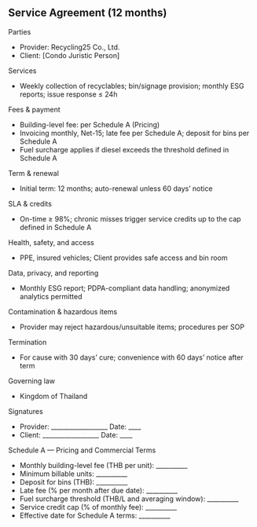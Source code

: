 ## Service Agreement (12 months)

Parties
- Provider: Recycling25 Co., Ltd.
- Client: [Condo Juristic Person]

Services
- Weekly collection of recyclables; bin/signage provision; monthly ESG reports; issue response ≤ 24h

Fees & payment
- Building-level fee: per Schedule A (Pricing)
- Invoicing monthly, Net-15; late fee per Schedule A; deposit for bins per Schedule A
- Fuel surcharge applies if diesel exceeds the threshold defined in Schedule A

Term & renewal
- Initial term: 12 months; auto-renewal unless 60 days’ notice

SLA & credits
- On-time ≥ 98%; chronic misses trigger service credits up to the cap defined in Schedule A

Health, safety, and access
- PPE, insured vehicles; Client provides safe access and bin room

Data, privacy, and reporting
- Monthly ESG report; PDPA-compliant data handling; anonymized analytics permitted

Contamination & hazardous items
- Provider may reject hazardous/unsuitable items; procedures per SOP

Termination
- For cause with 30 days’ cure; convenience with 60 days’ notice after term

Governing law
- Kingdom of Thailand

Signatures
- Provider: __________________  Date: ____
- Client:   __________________  Date: ____


Schedule A — Pricing and Commercial Terms
- Monthly building-level fee (THB per unit): __________
- Minimum billable units: __________
- Deposit for bins (THB): __________
- Late fee (% per month after due date): __________
- Fuel surcharge threshold (THB/L and averaging window): __________
- Service credit cap (% of monthly fee): __________
- Effective date for Schedule A terms: __________



